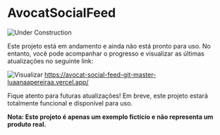 <h1>AvocatSocialFeed</h1>
<img src="https://img.shields.io/badge/Status-Under%20Construction-orange" alt="Under Construction">

Este projeto está em andamento e ainda não está pronto para uso. No entanto, você pode acompanhar o progresso e visualizar as últimas atualizações no seguinte link:

<img src="https://img.shields.io/badge/Visualizar-%E2%86%92-blueviolet" alt="Visualizar">
<a href="https://avocat-social-feed-git-master-luaanaapereiraa.vercel.app/" target="_new"> https://avocat-social-feed-git-master-luaanaapereiraa.vercel.app/
</a> 

Fique atento para futuras atualizações! Em breve, este projeto estará totalmente funcional e disponível para uso.


<strong>Nota: Este projeto é apenas um exemplo fictício e não representa um produto real.</strong>

